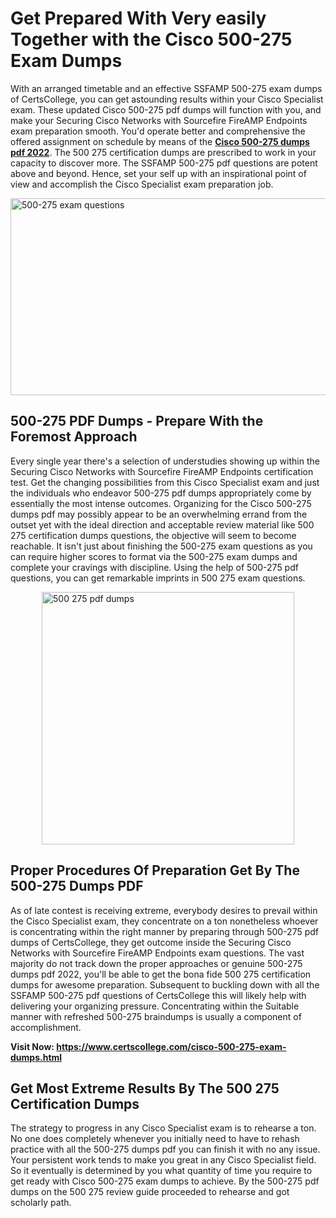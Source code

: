 <h1><strong>Get Prepared With Very easily Together with the Cisco 500-275 Exam Dumps&nbsp;</strong></h1>
<p><span style="font-weight: 400;">With an arranged timetable and an effective SSFAMP 500-275 exam dumps of CertsCollege, you can get astounding results within your Cisco Specialist exam. These updated Cisco 500-275 pdf dumps will function with you, and make your Securing Cisco Networks with Sourcefire FireAMP Endpoints exam preparation smooth. You'd operate better and comprehensive the offered assignment on schedule by means of the <strong><a href="https://www.certscollege.com/cisco-500-275-exam-dumps.html">Cisco 500-275 dumps pdf 2022</a></strong>. The 500 275 certification dumps are prescribed to work in your capacity to discover more. The SSFAMP 500-275 pdf questions are potent above and beyond. Hence, set your self up with an inspirational point of view and accomplish the Cisco Specialist exam preparation job.&nbsp;</span></p>
<p><span style="font-weight: 400;"><img style="display: block; margin-left: auto; margin-right: auto;" src="https://i.ibb.co/CPDK3ps/Yellow-and-Blue-Initiative-Blog-Banner.png" alt="500-275 exam questions" width="559" height="315" /></span></p>
<h2><strong>500-275 PDF Dumps - Prepare With the Foremost Approach</strong></h2>
<p><span style="font-weight: 400;">Every single year there's a selection of understudies showing up within the Securing Cisco Networks with Sourcefire FireAMP Endpoints certification test. Get the changing possibilities from this Cisco Specialist exam and just the individuals who endeavor 500-275 pdf dumps appropriately come by essentially the most intense outcomes. Organizing for the Cisco 500-275 dumps pdf may possibly appear to be an overwhelming errand from the outset yet with the ideal direction and acceptable review material like 500 275 certification dumps questions, the objective will seem to become reachable. It isn't just about finishing the 500-275 exam questions as you can require higher scores to format via the 500-275 exam dumps and complete your cravings with discipline. Using the help of 500-275 pdf questions, you can get remarkable imprints in 500 275 exam questions.</span></p>
<p><span style="font-weight: 400;"><a href="https://tinyurl.com/y9p92lux"><img style="display: block; margin-left: auto; margin-right: auto;" src="https://i.ibb.co/9tMrhdY/Teacher-Appreciation-Invitation.png" alt="500 275 pdf dumps " width="404" height="404" /></a></span></p>
<h2><strong>Proper Procedures Of Preparation Get By The 500-275 Dumps PDF</strong></h2>
<p><span style="font-weight: 400;">As of late contest is receiving extreme, everybody desires to prevail within the Cisco Specialist exam, they concentrate on a ton nonetheless whoever is concentrating within the right manner by preparing through 500-275 pdf dumps of CertsCollege, they get outcome inside the Securing Cisco Networks with Sourcefire FireAMP Endpoints exam questions. The vast majority do not track down the proper approaches or genuine 500-275 dumps pdf 2022, you'll be able to get the bona fide 500 275 certification dumps for awesome preparation. Subsequent to buckling down with all the SSFAMP 500-275 pdf questions of CertsCollege this will likely help with delivering your organizing pressure. Concentrating within the Suitable manner with refreshed 500-275 braindumps is usually a component of accomplishment.</span></p>
<p><span style="font-weight: 400;"><strong>Visit Now: <a href="https://www.certscollege.com/cisco-500-275-exam-dumps.html">https://www.certscollege.com/cisco-500-275-exam-dumps.html</a></strong></span></p>
<h2><strong>Get Most Extreme Results By The 500 275 Certification Dumps</strong></h2>
<p><span style="font-weight: 400;">The strategy to progress in any Cisco Specialist exam is to rehearse a ton. No one does completely whenever you initially need to have to rehash practice with all the 500-275 dumps pdf you can finish it with no any issue. Your persistent work tends to make you great in any Cisco Specialist field. So it eventually is determined by you what quantity of time you require to get ready with Cisco 500-275 exam dumps to achieve. By the 500-275 pdf dumps on the 500 275 review guide proceeded to rehearse and got scholarly path.</span></p>
